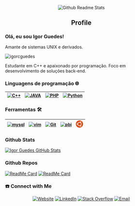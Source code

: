 <p align="center">
 <img width="100px" src="https://img.icons8.com/color/96/000000/linux--v1.png" align="center" alt="Github Readme Stats" />
 <h2 align="center">Profile</h2>
</p>

### Olá, eu sou Igor Guedes!
Amante de sistemas UNIX e derivados.


<img src="https://komarev.com/ghpvc/?username=igorcguedes" alt="igorcguedes" />

<div>
 <p>
Estudante em C++ e apaixonado por programação.
Foco em desenvolvimento de soluções back-end.
</p>
</div>

### Linguagens de programação 🌐

| [<img src="https://img.icons8.com/color/50/000000/c-sharp-logo-2.png"  alt="C++" width="24">](https://docs.microsoft.com/pt-br/cpp/cpp/?view=msvc-170) | [<img src="https://img.icons8.com/color/50/000000/java-coffee-cup-logo--v1.png" alt="JAVA" width="30">](https://www.java.com/pt-BR/)  | [<img src="https://img.icons8.com/dusk/64/000000/php-logo.png" alt="PHP" width="24">](https://www.php.net/) |  [<img src="https://img.icons8.com/color/48/000000/python--v1.png" alt="Python" width="24">](https://getbootstrap.com/) 
|---|---|---|---|
 
### Ferramentas 🛠️

| [<img src="https://img.icons8.com/color/48/000000/postgreesql.png" alt="mysql" width="24">](https://www.mysql.com/) |  [<img src="https://img.icons8.com/external-tal-revivo-color-tal-revivo/24/000000/external-vim-a-highly-configurable-text-editor-for-efficiently-creating-and-changing-any-kind-of-text-logo-color-tal-revivo.png" alt="vim" width="24">](https://www.vim.org/) | [<img src="https://img.icons8.com/color/48/000000/git.png" alt="Git" width="24">](https://git-scm.com/) | [<img src="https://img.icons8.com/color/48/000000/power-bi.png" alt="pbi" width="24">](https://code.visualstudio.com/) | [<img src="https://raw.githubusercontent.com/github/explore/80688e429a7d4ef2fca1e82350fe8e3517d3494d/topics/ubuntu/ubuntu.png" alt="Ubuntu" width="24">](https://ubuntu.com/)  |
|---|---|---|---|---|

### Github Stats

[![Igor Guedes GitHub Stats](https://github-readme-stats.vercel.app/api?username=igorcguedes&show_icons=true&count_private=true)](https://github.com/igorcguedes)

### Github Repos

[![ReadMe Card](https://github-readme-stats.vercel.app/api/pin/?username=igorcguedes&repo=Jogo-da-velha-C-&show_owner=true)](https://github.com/igorcguedes/Jogodavelha)
[![ReadMe Card](https://github-readme-stats.vercel.app/api/pin/?username=igorcguedes&repo=SUMMON-PLUG&show_owner=true)](https://github.com/igorcguedes/SummonPlugin)

<h3> ☎️ Connect with Me </h3>

<p align="center">
<a href="https://www.anandmainali.com.np" target="_blank"><img alt="Website" src="https://img.shields.io/badge/Website-www.igorcguedes.com-blue?style=flat&logo=google-chrome"></a>
<a href="https://www.linkedin.com/in/igor-gomes-93632a193/" target="_blank"><img alt="LinkedIn" src="https://img.shields.io/badge/LinkedIn-@igorcguedes-blue?style=flat&logo=linkedin"></a>
<a href="https://pt.stackoverflow.com/users/268151/igor-guedes" target="_blank"><img alt="Stack Overflow" src="https://img.shields.io/badge/Stackoverflow-igorcguedes-blue?style=flat&logo=stackoverflow"></a>
<a href="mailto:igor.g1999@hotmail.com"><img alt="Email" src="https://img.shields.io/badge/Email-igor.g1999@hotmail.com-blue?style=flat&logo=gmail"></a>
</p>
